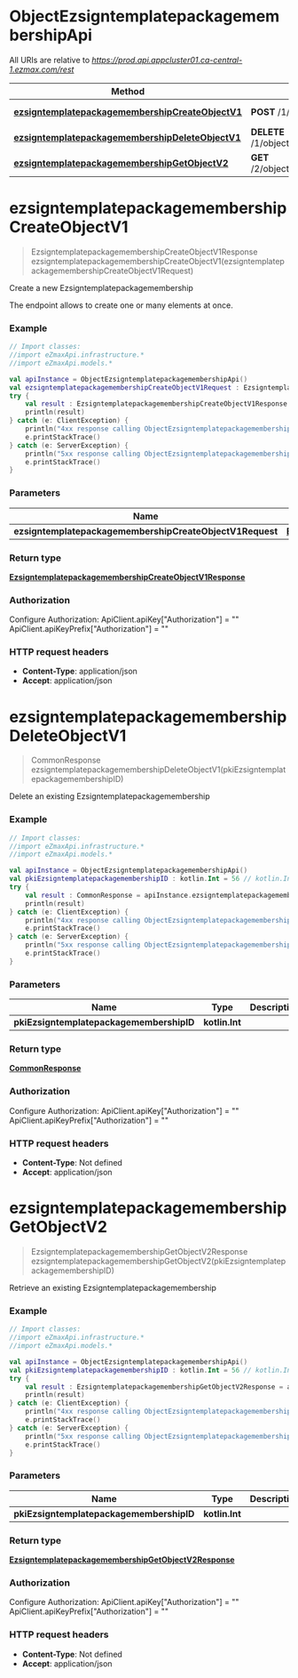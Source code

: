 # ObjectEzsigntemplatepackagemembershipApi

All URIs are relative to *https://prod.api.appcluster01.ca-central-1.ezmax.com/rest*

| Method | HTTP request | Description |
| ------------- | ------------- | ------------- |
| [**ezsigntemplatepackagemembershipCreateObjectV1**](ObjectEzsigntemplatepackagemembershipApi.md#ezsigntemplatepackagemembershipCreateObjectV1) | **POST** /1/object/ezsigntemplatepackagemembership | Create a new Ezsigntemplatepackagemembership |
| [**ezsigntemplatepackagemembershipDeleteObjectV1**](ObjectEzsigntemplatepackagemembershipApi.md#ezsigntemplatepackagemembershipDeleteObjectV1) | **DELETE** /1/object/ezsigntemplatepackagemembership/{pkiEzsigntemplatepackagemembershipID} | Delete an existing Ezsigntemplatepackagemembership |
| [**ezsigntemplatepackagemembershipGetObjectV2**](ObjectEzsigntemplatepackagemembershipApi.md#ezsigntemplatepackagemembershipGetObjectV2) | **GET** /2/object/ezsigntemplatepackagemembership/{pkiEzsigntemplatepackagemembershipID} | Retrieve an existing Ezsigntemplatepackagemembership |


<a id="ezsigntemplatepackagemembershipCreateObjectV1"></a>
# **ezsigntemplatepackagemembershipCreateObjectV1**
> EzsigntemplatepackagemembershipCreateObjectV1Response ezsigntemplatepackagemembershipCreateObjectV1(ezsigntemplatepackagemembershipCreateObjectV1Request)

Create a new Ezsigntemplatepackagemembership

The endpoint allows to create one or many elements at once.

### Example
```kotlin
// Import classes:
//import eZmaxApi.infrastructure.*
//import eZmaxApi.models.*

val apiInstance = ObjectEzsigntemplatepackagemembershipApi()
val ezsigntemplatepackagemembershipCreateObjectV1Request : EzsigntemplatepackagemembershipCreateObjectV1Request =  // EzsigntemplatepackagemembershipCreateObjectV1Request | 
try {
    val result : EzsigntemplatepackagemembershipCreateObjectV1Response = apiInstance.ezsigntemplatepackagemembershipCreateObjectV1(ezsigntemplatepackagemembershipCreateObjectV1Request)
    println(result)
} catch (e: ClientException) {
    println("4xx response calling ObjectEzsigntemplatepackagemembershipApi#ezsigntemplatepackagemembershipCreateObjectV1")
    e.printStackTrace()
} catch (e: ServerException) {
    println("5xx response calling ObjectEzsigntemplatepackagemembershipApi#ezsigntemplatepackagemembershipCreateObjectV1")
    e.printStackTrace()
}
```

### Parameters
| Name | Type | Description  | Notes |
| ------------- | ------------- | ------------- | ------------- |
| **ezsigntemplatepackagemembershipCreateObjectV1Request** | [**EzsigntemplatepackagemembershipCreateObjectV1Request**](EzsigntemplatepackagemembershipCreateObjectV1Request.md)|  | |

### Return type

[**EzsigntemplatepackagemembershipCreateObjectV1Response**](EzsigntemplatepackagemembershipCreateObjectV1Response.md)

### Authorization


Configure Authorization:
    ApiClient.apiKey["Authorization"] = ""
    ApiClient.apiKeyPrefix["Authorization"] = ""

### HTTP request headers

 - **Content-Type**: application/json
 - **Accept**: application/json

<a id="ezsigntemplatepackagemembershipDeleteObjectV1"></a>
# **ezsigntemplatepackagemembershipDeleteObjectV1**
> CommonResponse ezsigntemplatepackagemembershipDeleteObjectV1(pkiEzsigntemplatepackagemembershipID)

Delete an existing Ezsigntemplatepackagemembership



### Example
```kotlin
// Import classes:
//import eZmaxApi.infrastructure.*
//import eZmaxApi.models.*

val apiInstance = ObjectEzsigntemplatepackagemembershipApi()
val pkiEzsigntemplatepackagemembershipID : kotlin.Int = 56 // kotlin.Int | 
try {
    val result : CommonResponse = apiInstance.ezsigntemplatepackagemembershipDeleteObjectV1(pkiEzsigntemplatepackagemembershipID)
    println(result)
} catch (e: ClientException) {
    println("4xx response calling ObjectEzsigntemplatepackagemembershipApi#ezsigntemplatepackagemembershipDeleteObjectV1")
    e.printStackTrace()
} catch (e: ServerException) {
    println("5xx response calling ObjectEzsigntemplatepackagemembershipApi#ezsigntemplatepackagemembershipDeleteObjectV1")
    e.printStackTrace()
}
```

### Parameters
| Name | Type | Description  | Notes |
| ------------- | ------------- | ------------- | ------------- |
| **pkiEzsigntemplatepackagemembershipID** | **kotlin.Int**|  | |

### Return type

[**CommonResponse**](CommonResponse.md)

### Authorization


Configure Authorization:
    ApiClient.apiKey["Authorization"] = ""
    ApiClient.apiKeyPrefix["Authorization"] = ""

### HTTP request headers

 - **Content-Type**: Not defined
 - **Accept**: application/json

<a id="ezsigntemplatepackagemembershipGetObjectV2"></a>
# **ezsigntemplatepackagemembershipGetObjectV2**
> EzsigntemplatepackagemembershipGetObjectV2Response ezsigntemplatepackagemembershipGetObjectV2(pkiEzsigntemplatepackagemembershipID)

Retrieve an existing Ezsigntemplatepackagemembership



### Example
```kotlin
// Import classes:
//import eZmaxApi.infrastructure.*
//import eZmaxApi.models.*

val apiInstance = ObjectEzsigntemplatepackagemembershipApi()
val pkiEzsigntemplatepackagemembershipID : kotlin.Int = 56 // kotlin.Int | 
try {
    val result : EzsigntemplatepackagemembershipGetObjectV2Response = apiInstance.ezsigntemplatepackagemembershipGetObjectV2(pkiEzsigntemplatepackagemembershipID)
    println(result)
} catch (e: ClientException) {
    println("4xx response calling ObjectEzsigntemplatepackagemembershipApi#ezsigntemplatepackagemembershipGetObjectV2")
    e.printStackTrace()
} catch (e: ServerException) {
    println("5xx response calling ObjectEzsigntemplatepackagemembershipApi#ezsigntemplatepackagemembershipGetObjectV2")
    e.printStackTrace()
}
```

### Parameters
| Name | Type | Description  | Notes |
| ------------- | ------------- | ------------- | ------------- |
| **pkiEzsigntemplatepackagemembershipID** | **kotlin.Int**|  | |

### Return type

[**EzsigntemplatepackagemembershipGetObjectV2Response**](EzsigntemplatepackagemembershipGetObjectV2Response.md)

### Authorization


Configure Authorization:
    ApiClient.apiKey["Authorization"] = ""
    ApiClient.apiKeyPrefix["Authorization"] = ""

### HTTP request headers

 - **Content-Type**: Not defined
 - **Accept**: application/json


